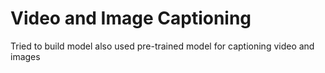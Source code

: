 # Video and Image Captioning
Tried to build model also used pre-trained model for captioning video and images
